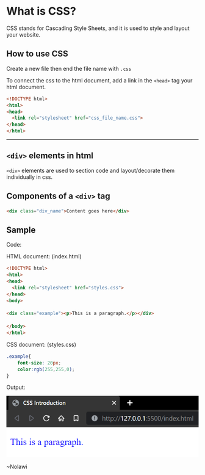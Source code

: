 # What is CSS?
CSS stands for Cascading Style Sheets, and it is used to style and layout your website.

## How to use CSS
Create a new file then end the file name with `.css`

To connect the css to the html document, add a link in the `<head>` tag your html document.
```html
<!DOCTYPE html>
<html>
<head>
  <link rel="stylesheet" href="css_file_name.css">
</head>
</html>
```
---
## `<div>` elements in html
`<div>` elements are used to section code and layout/decorate them individually in css.

## Components of a `<div>` tag
```html
<div class="div_name">Content goes here</div>
```

## Sample
Code:

HTML document: (index.html)
```html
<!DOCTYPE html>
<html>
<head>
  <link rel="stylesheet" href="styles.css">
</head> 
<body>

<div class="example"><p>This is a paragraph.</p></div>

</body>
</html>
```

CSS document: (styles.css)
```css
.example{
    font-size: 20px;
    color:rgb(255,255,0);
}
```

Output:

![](media/intro_to_css.png)

~Nolawi